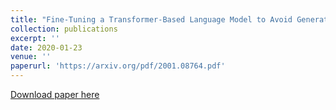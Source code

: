 ```yaml
---
title: "Fine-Tuning a Transformer-Based Language Model to Avoid Generating Non-Normative Text"
collection: publications
excerpt: ''
date: 2020-01-23
venue: ''
paperurl: 'https://arxiv.org/pdf/2001.08764.pdf'
---
```


[Download paper here](https://arxiv.org/pdf/2001.08764.pdf)
